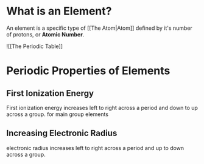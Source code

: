 # What is an Element?
An element is a specific type of [[The Atom|Atom]] defined by it's number of protons, or **Atomic Number**. 

![[The Periodic Table]]

# Periodic Properties of Elements

## First Ionization Energy
First ionization energy increases left to right across a period and down to up across a group. for main group elements

## Increasing Electronic Radius
electronic radius increases left to right across a period and up to down across a group. 

